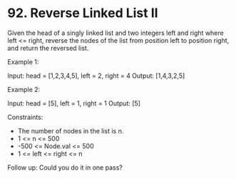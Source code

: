 # 92. Reverse Linked List II

Given the head of a singly linked list and two integers left and right where left <= right, reverse the nodes of the
list from position left to position right, and return the reversed list.

Example 1:

Input: head = [1,2,3,4,5], left = 2, right = 4
Output: [1,4,3,2,5]

Example 2:

Input: head = [5], left = 1, right = 1
Output: [5]

Constraints:

* The number of nodes in the list is n.
* 1 <= n <= 500
* -500 <= Node.val <= 500
* 1 <= left <= right <= n

Follow up: Could you do it in one pass?
